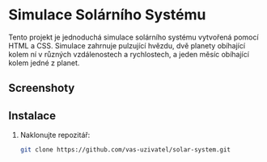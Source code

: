 # Simulace Solárního Systému

Tento projekt je jednoduchá simulace solárního systému vytvořená pomocí HTML a CSS. Simulace zahrnuje pulzující hvězdu, dvě planety obíhající kolem ní v různých vzdálenostech a rychlostech, a jeden měsíc obíhající kolem jedné z planet.

## Screenshoty


## Instalace

1. Naklonujte repozitář:
   ```bash
   git clone https://github.com/vas-uzivatel/solar-system.git
